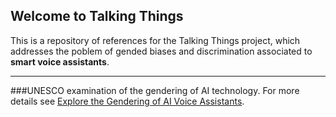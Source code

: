 ## Welcome to Talking Things

This is a repository of references for the Talking Things project, which addresses the poblem of gended biases and discrimination associated to **smart voice assistants**.

---

###UNESCO examination of the gendering of AI technology.
For more details see [Explore the Gendering of AI Voice Assistants](https://en.unesco.org/EQUALS/voice-assistants).


